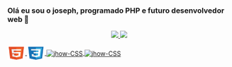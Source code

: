 ### Olá eu sou o joseph, programado PHP e futuro desenvolvedor web   👋

<div align="center">
  <a href="https://github.com/jhow1998">
  <img height="180em" src="https://github-readme-stats.vercel.app/api?username=jhow1998&show_icons=true&theme=dark include_all_commits=true&count_private=true"/>
  <img height="180em" src="https://github-readme-stats.vercel.app/api/top-langs/?username=jhow1998&layout=compact&langs_count=7&theme=dark"/>
</div>
  
<div style="display: inline_block"><br>
  <img align="center" alt="jhow-HTML" height="30" width="40" src="https://raw.githubusercontent.com/devicons/devicon/master/icons/html5/html5-original.svg">
  <img align="center" alt="jhow-CSS" height="30" width="40" src="https://raw.githubusercontent.com/devicons/devicon/master/icons/css3/css3-original.svg">
   <img align="center" alt="jhow-CSS" height="30" width="40" src="https://cdn.jsdelivr.net/gh/devicons/devicon/icons/bootstrap/bootstrap-plain-wordmark.svg">
  <img align="center" alt="jhow-CSS" height="35" width="45" src="https://cdn.jsdelivr.net/gh/devicons/devicon/icons/php/php-original.svg">
  
</div>
  

